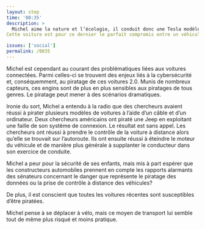 ```yaml
---
layout: step
time: '08:35'
description: >
  Michel aime la nature et l’écologie, il conduit donc une Tesla modèle S., dans lequel il s'apprête à aller porter ses enfants à l’école. Cette voiture est une prouesse technologique qui implique une hyperconnectivité, une cyberdépendance. 
Cette voiture est pour ce dernier le parfait compromis entre un véhicule respectueux de l’environnement, performant et sécuritaire. 

issues: ['social']
permalink: /0835
---
```


Michel est cependant au courant des problématiques liées aux voitures connectées. Parmi celles-ci se trouvent des enjeux liés à la cybersécurité et, conséquemment, au piratage de ces voitures 2.0. Munis de nombreux capteurs, ces engins sont de plus en plus sensibles aux piratages de tous genres. Le piratage peut mener à des scénarios dramatiques.

Ironie du sort, Michel a entendu à la radio que des chercheurs avaient réussi à pirater plusieurs modèles de voitures à l’aide d’un câble et d’un ordinateur.  Deux chercheurs américains ont piraté une Jeep en exploitant une faille de son système de connexion. Le résultat est sans appel. Les chercheurs ont réussi à prendre le contrôle de la voiture à distance alors qu’elle se trouvait sur l’autoroute. Ils ont ensuite réussi à éteindre le moteur du véhicule et de manière plus générale à supplanter le conducteur dans son exercice de conduite.

Michel a peur pour la sécurité de ses enfants, mais mis à part espérer que les constructeurs automobiles prennent en compte les rapports alarmants des sénateurs concernant le danger que représente le piratage des données ou la prise de contrôle à distance des véhicules? 

De plus, il est conscient que toutes les voitures récentes sont susceptibles d’être piratées. 

Michel pense à se déplacer à vélo, mais ce moyen de transport lui semble tout de même plus risqué et moins pratique. 
 
